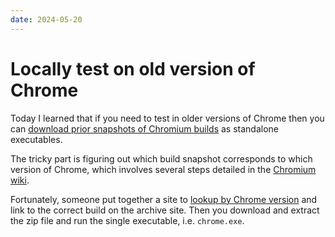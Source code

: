 ```yaml
---
date: 2024-05-20
---
```


# Locally test on old version of Chrome

Today I learned that if you need to test in older versions of Chrome then you can [download prior snapshots of Chromium builds](https://commondatastorage.googleapis.com/chromium-browser-snapshots/index.html) as standalone executables.

The tricky part is figuring out which build snapshot corresponds to which version of Chrome, which involves several steps detailed in the [Chromium wiki](https://www.chromium.org/getting-involved/download-chromium/#downloading-old-builds-of-chrome-chromium).

Fortunately, someone put together a site to [lookup by Chrome version](https://vikyd.github.io/download-chromium-history-version/#/) and link to the correct build on the archive site.
Then you download and extract the zip file and run the single executable, i.e. `chrome.exe`.

